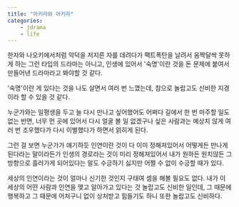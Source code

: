 ```yaml
---
title: "아키라와 아키라"
categories:
    - jdrama
    - life
---
```


한자와 나오키에서처럼 악덕을 저지른 자를 데려다가 팩트폭탄을 날려서 옴짝달싹 못하게 하는 그런 타입의 드라마는 아니고, 인생에 있어서 '숙명'이란 것을 돈 문제에 붙여서 만들어낸 드라마라고 봐야할 것 같다.

'숙명'이란 게 있다는 것을 나도 살면서 여러 번 느꼈는데, 참으로 놀랍고도 신비한 지경이라 할 수 있을 것 같다. 

누군가와는 일평생을 두고 늘 다시 만나고 싶어했어도 어쩌다 길에서 한 번 마주할 일도 없는 반면, 너무 먼 곳에 있어서 다시 얼굴 볼 일 없겠구나 싶은 사람과는 예상치 않게 여러 번 조우했다가 다시 이별했다가 하면서 얽히게 된다. 

그런 걸 보면 누군가가 얘기하듯 인연이란 것이 다 이미 정해져있어서 어떻게든 만나게 된다라는 말이라든가 인생의 경로라는 것이 미리 정해져있어서 내가 원하든 원치않든 그 방향으로 흘러가게 되어있다는 말도 수긍하기 싫지만 어쩔 수 없이 수긍할 때가 있다.

세상의 인연이라는 것이 얼마나 신기한 것인지 구태여 셈을 해볼 필요도 없다. 내가 이 세상의 어떤 사람과 인연을 맺고 알아가고 있다는 것 놀랍고도 신비한 일인데, 그 때문에 행복하고 그 때문에 어처구니 없이 상처받고 힘들기도 하니 또한 놀랍고도 신비하다. 